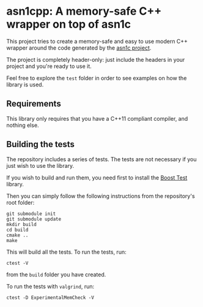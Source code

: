asn1cpp: A memory-safe C++ wrapper on top of asn1c
==================================================

This project tries to create a memory-safe and easy to use modern C++ wrapper
around the code generated by the [asn1c project](https://github.com/vlm/asn1c).

The project is completely header-only: just include the headers in your project
and you're ready to use it.

Feel free to explore the `test` folder in order to see examples on how the
library is used.

Requirements
------------

This library only requires that you have a C++11 compliant compiler, and nothing
else.

Building the tests
------------------

The repository includes a series of tests. The tests are not necessary if you
just wish to use the library.

If you wish to build and run them, you need first to install the [Boost
Test](http://www.boost.org/doc/libs/1_64_0/libs/test/doc/html/index.html)
library.

Then you can simply follow the following instructions from the repository's
root folder:

```
git submodule init
git submodule update
mkdir build
cd build
cmake ..
make
```

This will build all the tests. To run the tests, run:

```
ctest -V
```

from the `build` folder you have created.

To run the tests with `valgrind`, run:

```
ctest -D ExperimentalMemCheck -V
```
